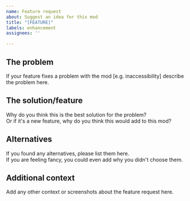 ```yaml
---
name: Feature request
about: Suggest an idea for this mod
title: "[FEATURE]"
labels: enhancement
assignees: ''

---
```


## The problem
If your feature fixes a problem with the mod [e.g. inaccessibility] describe the problem here.

## The solution/feature
Why do you think this is the best solution for the problem?  
Or if it's a new feature, why do you think this would add to this mod?

## Alternatives
If you found any alternatives, please list them here.  
If you are feeling fancy, you could even add why you didn't choose them.

## Additional context
Add any other context or screenshots about the feature request here.
